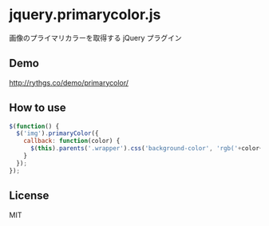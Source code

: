 # jquery.primarycolor.js

画像のプライマリカラーを取得する jQuery プラグイン

## Demo

http://rythgs.co/demo/primarycolor/

## How to use

```js
$(function() {
  $('img').primaryColor({
    callback: function(color) {
      $(this).parents('.wrapper').css('background-color', 'rgb('+color+')');
    }
  });
});
```

## License

MIT